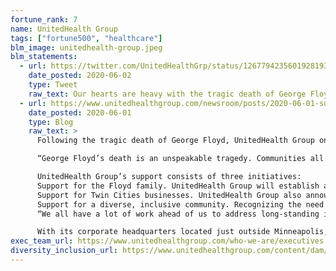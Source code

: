 ```yaml
---
fortune_rank: 7
name: UnitedHealth Group
tags: ["fortune500", "healthcare"]
blm_image: unitedhealth-group.jpeg
blm_statements:
  - url: https://twitter.com/UnitedHealthGrp/status/1267794235601928193?s=20
    date_posted: 2020-06-02
    type: Tweet
    raw_text: Our hearts are heavy with the tragic death of George Floyd. We’re doing our part to help create a more equitable society by establishing an educational trust for his children, donating $10M to help Twin Cities businesses rebuild and advance equity & inclusivity efforts.
  - url: https://www.unitedhealthgroup.com/newsroom/posts/2020-06-01-support-george-floyd.html
    date_posted: 2020-06-01
    type: Blog
    raw_text: >
      Following the tragic death of George Floyd, UnitedHealth Group on Monday announced a commitment to support Mr. Floyd’s family, help Minneapolis-St. Paul businesses restore operations, and fund efforts to advance equality and inclusivity in the Twin Cities community. In all, UnitedHealth Group and its team members will donate \$10 million and 25,000 volunteer hours in response to Mr. Floyd’s tragic death and the ensuing civil unrest.

      “George Floyd’s death is an unspeakable tragedy. Communities all across America are struggling to make sense of what’s happened and how we as a society pull together to move forward, heal, learn and grow,” said David S. Wichmann, chief executive officer of UnitedHealth Group. “The 325,000 people of UnitedHealth Group remain steadfast in our commitment to not only build a culture of inclusivity and diversity within our own organization, but to ensure our actions help create a more equitable society for the people we serve.”

      UnitedHealth Group’s support consists of three initiatives:
      Support for the Floyd family. UnitedHealth Group will establish and administer a dedicated Diverse Scholars trust fund to help support Mr. Floyd’s children’s education through undergraduate college or equivalent achievement. The company hopes this gesture will help the Floyd family honor the memory of their father while helping his children pursue their full academic potential.  
      Support for Twin Cities businesses. UnitedHealth Group also announced a $5 million donation and funding for 25,000 employee volunteer hours to help businesses in the cities of Minneapolis and St. Paul restore their operations after several days of civil unrest that left many businesses, including small and minority owned operations, destroyed.
      Support for a diverse, inclusive community. Recognizing the need to address the larger societal issues at the root of George Floyd’s death, UnitedHealth Group is donating an additional $5 million to the YMCA Equity Innovation Center of Excellence in memory of Mr. Floyd. The Innovation Center, a collaborative effort serving the Twin Cities and beyond, is dedicated to advancing equity, inclusivity and systemic change so that all people may thrive.
      “We all have a lot of work ahead of us to address long-standing inequalities, and it’s going to take individuals, governments and private enterprises like UnitedHealth Group to achieve our goals of a more inclusive society,” said Glen Gunderson, president and chief executive officer of YMCA of the Greater Twin Cities. “We’re grateful for this contribution, which will help us accelerate our efforts to drive positive change in our communities.”

      With its corporate headquarters located just outside Minneapolis, UnitedHealth Group employs nearly 20,000 people in Minnesota.
exec_team_url: https://www.unitedhealthgroup.com/who-we-are/executives.html
diversity_inclusion_url: https://www.unitedhealthgroup.com/content/dam/UHG/Images/newsroom-2020/research-reports/2019_UHG_SR_Report.pdf
---
```

